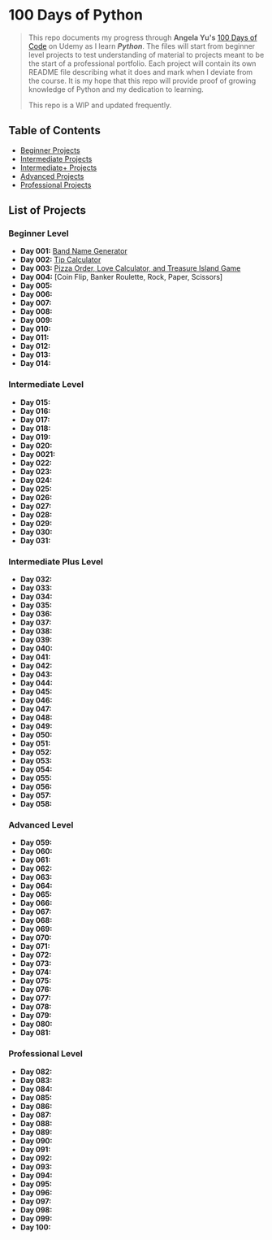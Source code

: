 # 100 Days of Python
> This repo documents my progress through **Angela Yu's** [100 Days of Code](https://www.udemy.com/course/100-days-of-code/) on Udemy as I learn ***Python***. The files will start from beginner level projects to test understanding of material to projects meant to be the start of a professional portfolio. Each project will contain its own README file describing what it does and mark when I deviate from the course. It is my hope that this repo will provide proof of growing knowledge of Python and my dedication to learning.
>
> This repo is a WIP and updated frequently. 

## Table of Contents
* [Beginner Projects](#beginner-level)
* [Intermediate Projects](#intermediate-level)
* [Intermediate+ Projects](#intermediate-plus-level)
* [Advanced Projects](#advanced-level)
* [Professional Projects](#professional-level)

## List of Projects
### Beginner Level
* **Day 001:** [Band Name Generator](https://github.com/Vargsdottir/100-Days-of-Python/tree/main/Day%20001)
* **Day 002:** [Tip Calculator](https://github.com/Vargsdottir/100-Days-of-Python/tree/main/Day%20002)
* **Day 003:** [Pizza Order, Love Calculator, and Treasure Island Game](https://github.com/Vargsdottir/100-Days-of-Python/tree/main/Day%20003)
* **Day 004:** [Coin Flip, Banker Roulette, Rock, Paper, Scissors]
* **Day 005:**
* **Day 006:**
* **Day 007:**
* **Day 008:**
* **Day 009:**
* **Day 010:**
* **Day 011:**
* **Day 012:**
* **Day 013:**
* **Day 014:**
### Intermediate Level
* **Day 015:**
* **Day 016:**
* **Day 017:**
* **Day 018:**
* **Day 019:**
* **Day 020:**
* **Day 0021:**
* **Day 022:**
* **Day 023:**
* **Day 024:**
* **Day 025:**
* **Day 026:**
* **Day 027:**
* **Day 028:**
* **Day 029:**
* **Day 030:**
* **Day 031:**
### Intermediate Plus Level
* **Day 032:**
* **Day 033:**
* **Day 034:**
* **Day 035:**
* **Day 036:**
* **Day 037:**
* **Day 038:**
* **Day 039:**
* **Day 040:**
* **Day 041:**
* **Day 042:**
* **Day 043:**
* **Day 044:**
* **Day 045:**
* **Day 046:**
* **Day 047:**
* **Day 048:**
* **Day 049:**
* **Day 050:**
* **Day 051:**
* **Day 052:**
* **Day 053:**
* **Day 054:**
* **Day 055:**
* **Day 056:**
* **Day 057:**
* **Day 058:**
### Advanced Level
* **Day 059:**
* **Day 060:**
* **Day 061:**
* **Day 062:**
* **Day 063:**
* **Day 064:**
* **Day 065:**
* **Day 066:**
* **Day 067:**
* **Day 068:**
* **Day 069:**
* **Day 070:**
* **Day 071:**
* **Day 072:**
* **Day 073:**
* **Day 074:**
* **Day 075:**
* **Day 076:**
* **Day 077:**
* **Day 078:**
* **Day 079:**
* **Day 080:**
* **Day 081:**
### Professional Level
* **Day 082:**
* **Day 083:**
* **Day 084:**
* **Day 085:**
* **Day 086:**
* **Day 087:**
* **Day 088:**
* **Day 089:**
* **Day 090:**
* **Day 091:**
* **Day 092:**
* **Day 093:**
* **Day 094:**
* **Day 095:**
* **Day 096:**
* **Day 097:**
* **Day 098:**
* **Day 099:**
* **Day 100:**
